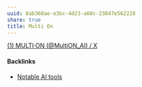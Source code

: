 ```yaml
---
uuid: 8ab360ae-e3bc-4d23-a60c-23847e562228
share: true
title: Multi On
---
```

[(1) MULTI·ON (@MultiON\_AI) / X](https://twitter.com/MultiON_AI)

#### Backlinks

* [Notable AI tools](/1f16e3ec-47c6-4f57-97a6-4ab3bbec3237)